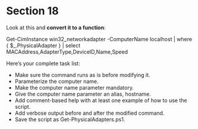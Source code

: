 # Section 18

Look at this and **convert it to a function**:

Get-CimInstance win32_networkadapter -ComputerName localhost |
 where { $_.PhysicalAdapter } |
 select MACAddress,AdapterType,DeviceID,Name,Speed

Here’s your complete task list:
- Make sure the command runs as is before modifying it.
- Parameterize the computer name.
- Make the computer name parameter mandatory.
- Give the computer name parameter an alias, hostname.
- Add comment-based help with at least one example of how to use the script.
- Add verbose output before and after the modified command.
- Save the script as Get-PhysicalAdapters.ps1.
